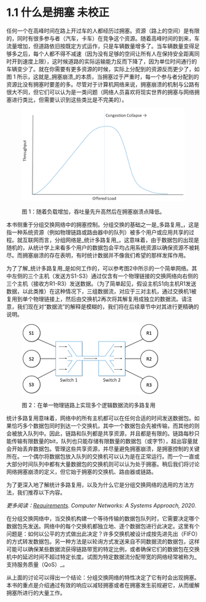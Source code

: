 # 1.1 什么是拥塞 未校正

任何一个在高峰时间在路上开过车的人都经历过拥塞。资源（路上的空间）是有限的，同时有很多参与者（汽车，卡车）在竞争这个资源。随着高峰时间的到来，车流量增加，但道路依旧按既定方式运作，只是车辆数量增多了。当车辆数量变得足够多之后，每个人都不得不减速（因为没有足够的空间让所有人在保持安全距离同时开到速度上限），这时候道路的实际运输能力反而下降了，因为单位时间通行的车辆变少了。就在你需要有更多资源的时候，实际上分配到的资源反而更少了，如图 1 所示，这就是_拥塞崩溃_的本质，当拥塞过于严重时，每一个参与者分配到的资源比没有拥塞时要差的多。尽管对于计算机网络来说，拥塞崩溃的机制与公路有很大不同，但它们可以认为是一类问题（网络人员喜欢将现实世界的拥塞与网络拥塞进行类比，但需要认识到这些类比是不完美的）。

<figure><img src="../.gitbook/assets/image (2) (1).png" alt=""><figcaption><p>图 1：随着负载增加，吞吐量先升高然后在拥塞崩溃点降低。</p></figcaption></figure>

本书侧重于分组交换网络中的拥塞控制。分组交换的基础之一是_多路复用_，这是指一种系统资源（例如物理链路或路由器中的队列）被多个用户或应用共享的过程。就互联网而言，分组网络是_统计多路复用_，这意味着，由于数据包的出现是随机的，从统计学上来看多个用户的数据包会平均占用系统资源以确保资源不被耗尽。而拥塞崩溃的存在表明，有时统计数据并不像我们希望的那样发挥作用。

为了了解_统计多路复用_是如何工作的，可以参考图2中所示的一个简单网络。其中左侧的三个主机（发送方S1-S3）通过仅含有一个物理链接的交换网络向右侧的三个主机（接收方R1-R3）发送数据。（为了简单起见，假设主机S1向主机R1发送数据，以此类推）在这种情况下，三组数据流，对应于三对主机，通过交换机1被复用到单个物理链接上，然后由交换机2再次将其解复用成独立的数据流。请注意，我们现在对“数据流”的解释是模糊的，我们将在后续章节中对其进行更精确的说明。

<figure><img src="../.gitbook/assets/image (1) (1) (1).png" alt="" width="358"><figcaption><p>图 2：在单一物理链路上实现多个逻辑数据流的多路复用</p></figcaption></figure>

统计多路复用意味着，网络中的所有主机都可以在任何合适的时间发送数据包。如果恰巧多个数据包同时到达一个交换机，其中一个数据包会先被传输，而其他的则会被放入队列中。因此，链路和队列都是共享资源，并且都是有限的。链路每秒只能传输有限数量的bit，队列也只能存储有限数量的数据包（或字节），超出容量就会开始丢弃数据包。管理这些共享资源，并尽量避免拥塞崩溃，是拥塞控制的关键所在。一个偶尔将数据包放入队列的交换机可以认为是在正常运行。而一个一直或大部分时间队列中都有大量数据包的交换机则可以认为处于拥塞。稍后我们将讨论网络拥塞崩溃的定义，但它始于拥塞的交换机、路由器或链路。

为了更深入地了解统计多路复用，以及为什么它是分组交换网络的选用的方法方法，我们推荐以下内容。

_更多阅读：_[_Requirements_](https://book.systemsapproach.org/foundation/requirements.html)_. Computer Networks: A Systems Approach, 2020._

在分组交换网络中，当交换机构建一个等待传输的数据包队列时，它需要决定哪个数据包先发送。网络中的每个交换机都独立地、逐个数据包进行此决定。这里有个问题是：如何以公平的方式做出此决定？许多交换机被设计成按先进先出（FIFO）的方式转发数据包。另一种方法是以轮询方式发送来自不同数据流的数据包，这样可能可以确保某些数据流获得链路带宽的特定比例，或者确保它们的数据包在交换机中的延迟时间不超过特定长度。试图为特定数据流分配带宽的网络经常被称为_支持服务质量（QoS）_。

从上面的讨论可以得出一个结论：分组交换网络的特性决定了它有时会出现拥塞。本书的重点是介绍通过有效的响应以减轻拥塞或者在拥塞发生前规避它，从而缓解拥塞所进行的大量工作。
